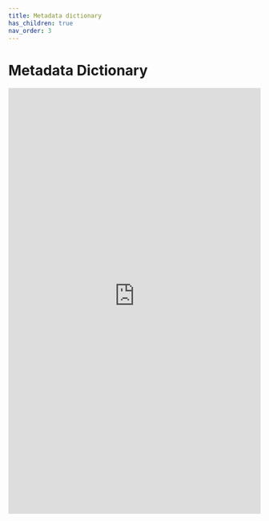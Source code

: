 ```yaml
---
title: Metadata dictionary
has_children: true
nav_order: 3
---
```


# Metadata Dictionary

<html>
<head><title>Shiny App Iframe</title></head>
<body>
<iframe id="example1" src=" https://mshadbolt-hca-ebi.shinyapps.io/metadata_browser/" style="border: none; width: 100%; height: 850px" frameborder="0"></iframe>
</body>
</html>
